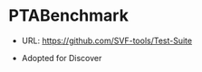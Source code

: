 PTABenchmark
===============

- URL: https://github.com/SVF-tools/Test-Suite

- Adopted for Discover
